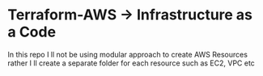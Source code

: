 # Terraform-AWS   -> Infrastructure as a Code

In this repo I ll not be using modular approach to create AWS Resources rather I ll create a separate folder for each resource such as EC2, VPC etc

